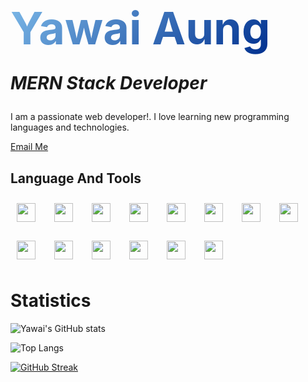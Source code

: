 <h1>
<span style="
  font-size: 72px;
  background: -webkit-linear-gradient(-45deg,#7CB9E8, #00308F);
  -webkit-background-clip: text;
  -webkit-text-fill-color: transparent;
">Yawai Aung</span>
<p><i>MERN Stack Developer</i></p>
</h1>


<p align:'center'>I am a passionate web developer!. I love learning new programming languages and technologies.</p>

<div>

[Email Me](mailto:yawaiaung.developer@gmail.com)
</div>

<h2>Language And Tools</h2>

<div style="display:flex;gap:10px;flex-wrap:wrap">

<img style="width:30px;height:30px;padding:10px;" src="https://cdn.jsdelivr.net/gh/devicons/devicon/icons/html5/html5-plain.svg" />
<img style="width:30px;height:30px;padding:10px;" src="https://cdn.jsdelivr.net/gh/devicons/devicon/icons/css3/css3-plain.svg" />               
<img style="width:30px;height:30px;padding:10px;" src="https://cdn.jsdelivr.net/gh/devicons/devicon/icons/javascript/javascript-plain.svg" />
<img style="width:30px;height:30px;padding:10px;" src="https://cdn.jsdelivr.net/gh/devicons/devicon/icons/react/react-original.svg" />
<img style="width:30px;height:30px;padding:10px;" src="https://cdn.jsdelivr.net/gh/devicons/devicon/icons/redux/redux-original.svg" />
<img style="width:30px;height:30px;padding:10px;" src="https://cdn.jsdelivr.net/gh/devicons/devicon/icons/typescript/typescript-original.svg" />
<img style="width:30px;height:30px;padding:10px;" src="https://cdn.jsdelivr.net/gh/devicons/devicon/icons/nextjs/nextjs-line.svg" />
 <img style="width:30px;height:30px;padding:10px;" src="https://cdn.jsdelivr.net/gh/devicons/devicon/icons/git/git-plain.svg" />
 <img style="width:30px;height:30px;padding:10px;" src="https://cdn.jsdelivr.net/gh/devicons/devicon/icons/github/github-original-wordmark.svg" />
          
          
<img style="width:30px;height:30px;padding:10px;" src="https://cdn.jsdelivr.net/gh/devicons/devicon/icons/nodejs/nodejs-plain.svg" />
<img style="width:30px;height:30px;padding:10px;" src="https://cdn.jsdelivr.net/gh/devicons/devicon/icons/express/express-original-wordmark.svg" />
<img style="width:30px;height:30px;padding:10px;" src="https://cdn.jsdelivr.net/gh/devicons/devicon/icons/mongodb/mongodb-original-wordmark.svg" />
<img style="width:30px;height:30px;padding:10px;" src="https://cdn.jsdelivr.net/gh/devicons/devicon/icons/mysql/mysql-original-wordmark.svg" />
<img style="width:30px;height:30px;padding:10px;" src="https://cdn.jsdelivr.net/gh/devicons/devicon/icons/jest/jest-plain.svg" />
          
                                                   
</div>


<h1 style="marin:2rem;">Statistics</h1>

![Yawai's GitHub stats](https://github-readme-stats.vercel.app/api?username=yawai990&show_icons=true&theme=radical)
<!-- 
![Top Langs](https://github-readme-stats.vercel.app/api/top-langs/?username=yawai990&size_weight=0.5&count_weight=0.5&theme=radical) -->
![Top Langs](https://github-readme-stats.vercel.app/api/top-langs/?username=yawai990&layout=donut&langs_count=8&theme=gruvbox)
<!-- [![Top Langs](https://github-readme-stats.vercel.app/api/top-langs/?username=yawai990&layout=donut&theme=merko)] -->

[![GitHub Streak](https://streak-stats.demolab.com/?user=yawai990&theme=dark)](https://git.io/streak-stats)
